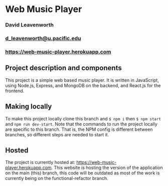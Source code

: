 # Web Music Player
### David Leavenworth
### d_leavenworth@u.pacific.edu
### https://web-music-player.herokuapp.com

## Project description and components
This project is a simple web based music player. It is written in JavaScript, using Node.js, Express, and MongoDB on the backend, and React.js for the frontend.

## Making locally
To make this project locally clone this branch and ```$ npm i``` then ```$ npm start``` and ```npm run dev-start```. Note that the commands to run the project locally are specific to this branch. That is, the NPM config is different between branches, so different steps are needed to start it.

## Hosted
The project is currently hosted at: https://web-music-player.herokuapp.com. This website is hosting the version of the application on the main (this) branch, this code will be outdated as most of the work is currently being on the functional-refactor branch.
